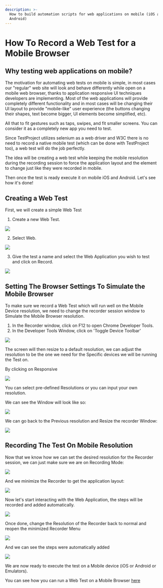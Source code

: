 ```yaml
---
description: >-
  How to build automation scripts for web applications on mobile (iOS and
  Android)
---
```


# How To Record a Web Test for a Mobile Browser

## Why testing web applications on mobile?

The motivation for automating web tests on mobile is simple, in most cases our "regular" web site will look and behave differently while open on a mobile web browser, thanks to application responsive UI techniques developers are implementing. Most of the web applications will provide completely different functionality and in most cases will be changing their UI layout to provide "mobile-like" user experience \(the buttons changing their shapes, text become bigger,  UI elements become simplified, etc\).

 All that to fit gestures such as taps, swipes, and fit smaller screens. You can consider it as a completely new app you need to test.

Since TestProject utilizes selenium as a web driver and W3C there is no need to record a native mobile test \(which can be done with TestProject too\), a web test will do the job perfectly.

The idea will be creating a web test while keeping the mobile resolution during the recording session to force the application layout and the element to change just like they were recorded in mobile.

Then once the test is ready execute it on mobile iOS and Android. Let's see how it's done! 

## Creating a Web Test

First, we will create a simple Web Test  

1. Create a new Web Test.



![](../.gitbook/assets/image%20%28245%29.png)

2. Select Web.

![](../.gitbook/assets/image%20%28251%29.png)

3. Give the test a name and select the Web Application you wish to test and click on Record.

![](../.gitbook/assets/image%20%28253%29.png)

## Setting The Browser Settings To Simulate the Mobile Browser

To make sure we record a Web Test which will run well on the Mobile Device resolution, we need to change the recorder session window to Simulate the Mobile Browser resolution.

1. In the Recorder window, click on F12 to open Chrome Developer Tools.
2. In the Developer Tools Window, click on 'Toggle Device Toolbar'

![](../.gitbook/assets/image%20%28244%29.png)

The screen will then resize to a default resolution, we can adjust the resolution to be the one we need for the Specific devices we will be running the Test on.

By clicking on Responsive

![](../.gitbook/assets/image%20%28247%29.png)

You can select pre-defined Resolutions or you can input your own resolution.

We can see the Window will look like so:

![](../.gitbook/assets/image%20%28252%29.png)



We can go back to the Previous resolution and Resize the recorder Window:

![](../.gitbook/assets/image%20%28250%29.png)

## Recording The Test On Mobile Resolution

Now that we know how we can set the desired resolution for the Recorder session, we can just make sure we are on Recording Mode:

![](../.gitbook/assets/image%20%28248%29.png)

And we minimize the Recorder to get the application layout:

![](../.gitbook/assets/image%20%28242%29.png)



Now let's start interacting with the Web Application, the steps will be recorded and added automatically.

![](../.gitbook/assets/image%20%28243%29.png)

Once done, change the Resolution of the Recorder back to normal and reopen the minimized Recorder Menu



![](../.gitbook/assets/image%20%28254%29.png)

And we can see the steps were automatically added

![](../.gitbook/assets/image%20%28249%29.png)

We are now ready to execute the test on a Mobile device \(iOS or Android or Emulators\).

You can see how you can run a Web Test on a Mobile Browser [here](https://docs.testproject.io/tips-and-tricks/running-a-web-test-on-a-mobile-device)





